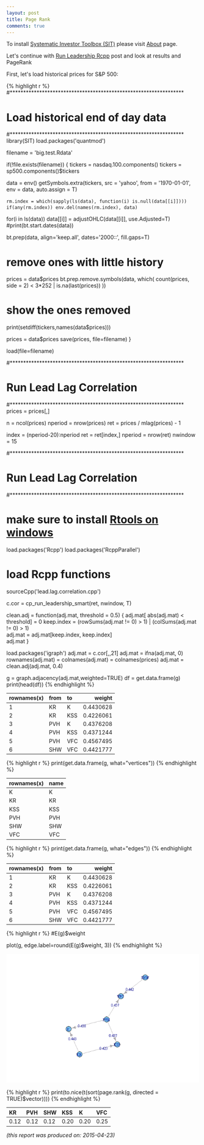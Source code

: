 ```yaml
---
layout: post
title: Page Rank
comments: true
---
```



To install [Systematic Investor Toolbox (SIT)](https://github.com/systematicinvestor/SIT) please visit [About](/about) page.




Let's continue with [Run Leadership Rcpp](/Run-Leadership-Rcpp) post and look at
results and PageRank

First, let's load historical prices for S&P 500:


{% highlight r %}
#*****************************************************************
# Load historical end of day data
#*****************************************************************
library(SIT)
load.packages('quantmod')

filename = 'big.test.Rdata'

if(!file.exists(filename)) {
  tickers = nasdaq.100.components()
  tickers = sp500.components()$tickers

  data = env()
  getSymbols.extra(tickers, src = 'yahoo', from = '1970-01-01', env = data, auto.assign = T)
  
	rm.index = which(sapply(ls(data), function(i) is.null(data[[i]])))
	if(any(rm.index)) env.del(names(rm.index), data)
  
  for(i in ls(data)) data[[i]] = adjustOHLC(data[[i]], use.Adjusted=T)
  #print(bt.start.dates(data))

  bt.prep(data, align='keep.all', dates='2000::', fill.gaps=T)

  # remove ones with little history
  prices = data$prices
  bt.prep.remove.symbols(data, which(
   	count(prices, side = 2) < 3*252 | is.na(last(prices)) 
  ))
       
  # show the ones removed
  print(setdiff(tickers,names(data$prices)))

  prices = data$prices
  save(prices, file=filename)
}

load(file=filename)

#*****************************************************************
# Run Lead Lag Correlation
#*****************************************************************
prices = prices[,]

n = ncol(prices)
nperiod = nrow(prices)
ret = prices / mlag(prices) - 1

index =  (nperiod-20):nperiod
ret = ret[index,]
nperiod = nrow(ret)
nwindow = 15

#*****************************************************************
# Run Lead Lag Correlation
#*****************************************************************
# make sure to install [Rtools on windows](http://cran.r-project.org/bin/windows/Rtools/)
load.packages('Rcpp')
load.packages('RcppParallel')

# load Rcpp functions
sourceCpp('lead.lag.correlation.cpp')

c.cor = cp_run_leadership_smart(ret, nwindow, T)


clean.adj = function(adj.mat, threshold = 0.5) {
	adj.mat[ abs(adj.mat) < threshold] = 0
	keep.index = (rowSums(adj.mat != 0) > 1) | (colSums(adj.mat != 0) > 1)	
	adj.mat = adj.mat[keep.index, keep.index]	
	adj.mat
}

load.packages('igraph') 
adj.mat = c.cor[,,21]
	adj.mat = ifna(adj.mat, 0)
	rownames(adj.mat) = colnames(adj.mat) = colnames(prices)
	adj.mat = clean.adj(adj.mat, 0.4)

g  = graph.adjacency(adj.mat,weighted=TRUE)
df = get.data.frame(g)
print(head(df))
{% endhighlight %}



|rownames(x) |from |to  |    weight|
|:-----------|:----|:---|---------:|
|1           |KR   |K   | 0.4430628|
|2           |KR   |KSS | 0.4226061|
|3           |PVH  |K   | 0.4376208|
|4           |PVH  |KSS | 0.4371244|
|5           |PVH  |VFC | 0.4567495|
|6           |SHW  |VFC | 0.4421777|
    




{% highlight r %}
print(get.data.frame(g, what="vertices"))
{% endhighlight %}



|rownames(x) |name |
|:-----------|:----|
|K           |K    |
|KR          |KR   |
|KSS         |KSS  |
|PVH         |PVH  |
|SHW         |SHW  |
|VFC         |VFC  |
    




{% highlight r %}
print(get.data.frame(g, what="edges"))
{% endhighlight %}



|rownames(x) |from |to  |    weight|
|:-----------|:----|:---|---------:|
|1           |KR   |K   | 0.4430628|
|2           |KR   |KSS | 0.4226061|
|3           |PVH  |K   | 0.4376208|
|4           |PVH  |KSS | 0.4371244|
|5           |PVH  |VFC | 0.4567495|
|6           |SHW  |VFC | 0.4421777|
    




{% highlight r %}
#E(g)$weight

plot(g, edge.label=round(E(g)$weight, 3))
{% endhighlight %}

![plot of chunk plot-2](/public/images/2015-04-21-Page-Rank/plot-2-1.png) 

{% highlight r %}
print(to.nice(t(sort(page.rank(g, directed = TRUE)$vector))))
{% endhighlight %}



|KR   |PVH  |SHW  |KSS  |K    |VFC  |
|:----|:----|:----|:----|:----|:----|
|0.12 |0.12 |0.12 |0.20 |0.20 |0.25 |
    



*(this report was produced on: 2015-04-23)*
